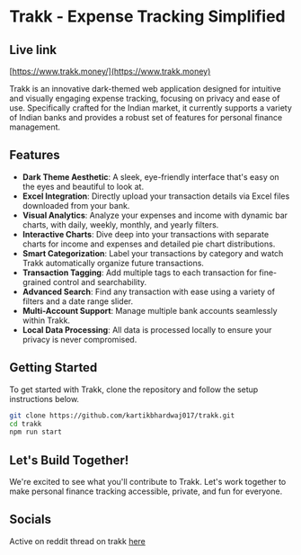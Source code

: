 # Trakk - Expense Tracking Simplified

## Live link

[https://www.trakk.money/](https://www.trakk.money)

Trakk is an innovative dark-themed web application designed for intuitive and visually engaging expense tracking, focusing on privacy and ease of use. Specifically crafted for the Indian market, it currently supports a variety of Indian banks and provides a robust set of features for personal finance management.

## Features

- **Dark Theme Aesthetic**: A sleek, eye-friendly interface that's easy on the eyes and beautiful to look at.
- **Excel Integration**: Directly upload your transaction details via Excel files downloaded from your bank.
- **Visual Analytics**: Analyze your expenses and income with dynamic bar charts, with daily, weekly, monthly, and yearly filters.
- **Interactive Charts**: Dive deep into your transactions with separate charts for income and expenses and detailed pie chart distributions.
- **Smart Categorization**: Label your transactions by category and watch Trakk automatically organize future transactions.
- **Transaction Tagging**: Add multiple tags to each transaction for fine-grained control and searchability.
- **Advanced Search**: Find any transaction with ease using a variety of filters and a date range slider.
- **Multi-Account Support**: Manage multiple bank accounts seamlessly within Trakk.
- **Local Data Processing**: All data is processed locally to ensure your privacy is never compromised.

## Getting Started

To get started with Trakk, clone the repository and follow the setup instructions below.

```bash
git clone https://github.com/kartikbhardwaj017/trakk.git
cd trakk
npm run start
```
## Let's Build Together!
We're excited to see what you'll contribute to Trakk. Let's work together to make personal finance tracking accessible, private, and fun for everyone.

## Socials

Active on reddit thread on trakk [here](https://www.reddit.com/r/personalfinanceindia/s/KC6mKPviuL)